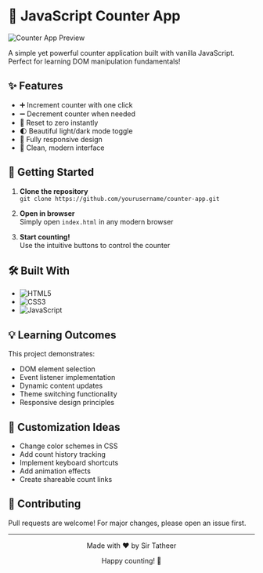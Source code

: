 # 🔢 JavaScript Counter App

![Counter App Preview]([https://via.placeholder.com/800x400?text=Counter+App+Preview](https://00tatheer00.github.io/Counter-App/))

A simple yet powerful counter application built with vanilla JavaScript. Perfect for learning DOM manipulation fundamentals!

## ✨ Features

- ➕ Increment counter with one click
- ➖ Decrement counter when needed
- 🔄 Reset to zero instantly
- 🌓 Beautiful light/dark mode toggle
- 📱 Fully responsive design
- 🎨 Clean, modern interface

## 🚀 Getting Started

1. **Clone the repository**  
   `git clone https://github.com/yourusername/counter-app.git`

2. **Open in browser**  
   Simply open `index.html` in any modern browser

3. **Start counting!**  
   Use the intuitive buttons to control the counter

## 🛠 Built With

- ![HTML5](https://img.shields.io/badge/-HTML5-E34F26?logo=html5&logoColor=white)
- ![CSS3](https://img.shields.io/badge/-CSS3-1572B6?logo=css3&logoColor=white)
- ![JavaScript](https://img.shields.io/badge/-JavaScript-F7DF1E?logo=javascript&logoColor=black)

## 💡 Learning Outcomes

This project demonstrates:
- DOM element selection
- Event listener implementation
- Dynamic content updates
- Theme switching functionality
- Responsive design principles

## 🌟 Customization Ideas

- Change color schemes in CSS
- Add count history tracking
- Implement keyboard shortcuts
- Add animation effects
- Create shareable count links

## 🤝 Contributing

Pull requests are welcome! For major changes, please open an issue first.

---

<div align="center">
  <p>Made with ❤️ by Sir Tatheer</p>
  <p>Happy counting! 🎉</p>
</div>
